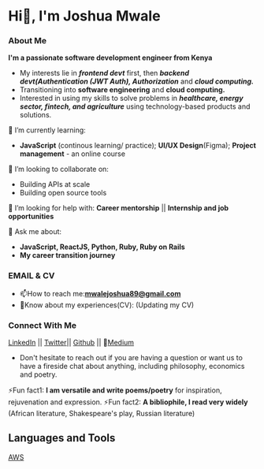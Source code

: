 # Hi👋, I'm Joshua Mwale 

### About Me
**I'm a passionate software development engineer from Kenya**
* My interests lie in ***frontend devt*** first, then ***backend devt(Authentication (JWT Auth), Authorization*** and ***cloud computing.***
* Transitioning into **software engineering** and **cloud computing.**
* Interested in using my skills to solve problems in ***healthcare, energy sector, fintech, and agriculture*** using technology-based products and solutions.

🌱 I’m currently learning: 
* **JavaScript** (continous learning/ practice); **UI/UX Design**(Figma); **Project management** - an online course

👯 I’m looking to collaborate on:
* Building APIs at scale
* Building open source tools 
 
🤔 I’m looking for help with:
**Career mentorship** || **Internship and job opportunities**
 
💬 Ask me about:
* **JavaScript, ReactJS, Python, Ruby, Ruby on Rails**
* **My career transition journey** 

### EMAIL & CV
* 📫How to reach me:**mwalejoshua89@gmail.com**
* 📄Know about my experiences(CV): (Updating my CV)
 
 ### Connect With Me
[LinkedIn](https://www.linkedin.com/in/joshua-mwale-8a8a3557/) || [Twitter](https://twitter.com/joshua_mwale)|| [Github](https://github.com/joshuamwale) || 📝[Medium](https://medium.com/@mwale_josh)
* Don't hesitate to reach out if you are having a question or want us to have a fireside chat about anything, including philosophy, economics and poetry.

⚡Fun fact1: **I am versatile and write poems/poetry** for inspiration, rejuvenation and expression.
⚡Fun fact2: **A bibliophile, I read very widely** (African literature, Shakespeare's play, Russian literature)

## Languages and Tools
[AWS](https://aws.amazon.com/amplify/)


